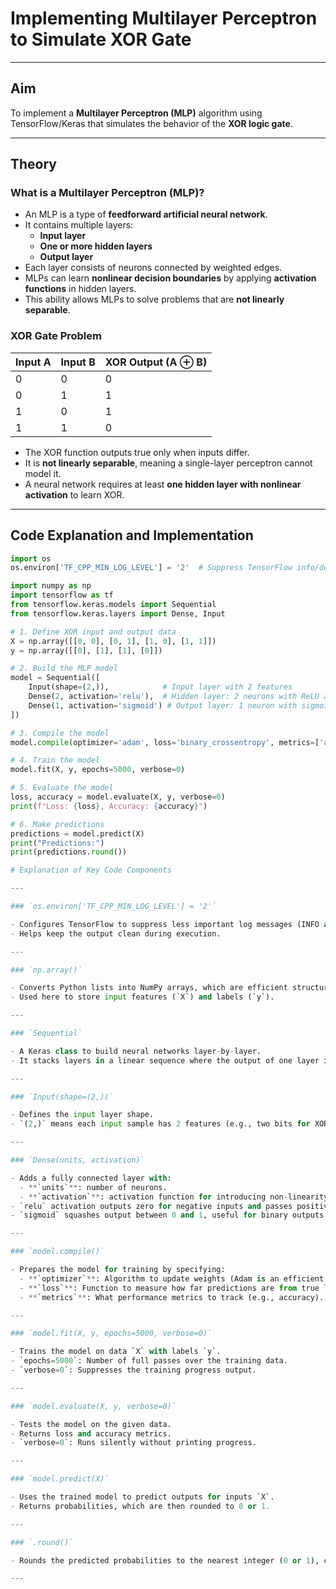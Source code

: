 # Implementing Multilayer Perceptron to Simulate XOR Gate

---

## Aim
To implement a **Multilayer Perceptron (MLP)** algorithm using TensorFlow/Keras that simulates the behavior of the **XOR logic gate**.

---

## Theory

### What is a Multilayer Perceptron (MLP)?

- An MLP is a type of **feedforward artificial neural network**.
- It contains multiple layers:
  - **Input layer**
  - **One or more hidden layers**
  - **Output layer**
- Each layer consists of neurons connected by weighted edges.
- MLPs can learn **nonlinear decision boundaries** by applying **activation functions** in hidden layers.
- This ability allows MLPs to solve problems that are **not linearly separable**.

### XOR Gate Problem

| Input A | Input B | XOR Output (A ⊕ B) |
|---------|---------|--------------------|
| 0       | 0       | 0                  |
| 0       | 1       | 1                  |
| 1       | 0       | 1                  |
| 1       | 1       | 0                  |

- The XOR function outputs true only when inputs differ.
- It is **not linearly separable**, meaning a single-layer perceptron cannot model it.
- A neural network requires at least **one hidden layer with nonlinear activation** to learn XOR.

---

## Code Explanation and Implementation

```python
import os
os.environ['TF_CPP_MIN_LOG_LEVEL'] = '2'  # Suppress TensorFlow info/debug logs

import numpy as np
import tensorflow as tf
from tensorflow.keras.models import Sequential
from tensorflow.keras.layers import Dense, Input

# 1. Define XOR input and output data
X = np.array([[0, 0], [0, 1], [1, 0], [1, 1]])
y = np.array([[0], [1], [1], [0]])

# 2. Build the MLP model
model = Sequential([
    Input(shape=(2,)),            # Input layer with 2 features
    Dense(2, activation='relu'),  # Hidden layer: 2 neurons with ReLU activation
    Dense(1, activation='sigmoid') # Output layer: 1 neuron with sigmoid activation
])

# 3. Compile the model
model.compile(optimizer='adam', loss='binary_crossentropy', metrics=['accuracy'])

# 4. Train the model
model.fit(X, y, epochs=5000, verbose=0)

# 5. Evaluate the model
loss, accuracy = model.evaluate(X, y, verbose=0)
print(f"Loss: {loss}, Accuracy: {accuracy}")

# 6. Make predictions
predictions = model.predict(X)
print("Predictions:")
print(predictions.round())

# Explanation of Key Code Components

---

### `os.environ['TF_CPP_MIN_LOG_LEVEL'] = '2'`

- Configures TensorFlow to suppress less important log messages (INFO and DEBUG), showing only warnings and errors.
- Helps keep the output clean during execution.

---

### `np.array()`

- Converts Python lists into NumPy arrays, which are efficient structures for numerical operations.
- Used here to store input features (`X`) and labels (`y`).

---

### `Sequential`

- A Keras class to build neural networks layer-by-layer.
- It stacks layers in a linear sequence where the output of one layer is the input to the next.

---

### `Input(shape=(2,))`

- Defines the input layer shape.
- `(2,)` means each input sample has 2 features (e.g., two bits for XOR).

---

### `Dense(units, activation)`

- Adds a fully connected layer with:
  - **`units`**: number of neurons.
  - **`activation`**: activation function for introducing non-linearity.
- `relu` activation outputs zero for negative inputs and passes positive inputs unchanged.
- `sigmoid` squashes output between 0 and 1, useful for binary outputs.

---

### `model.compile()`

- Prepares the model for training by specifying:
  - **`optimizer`**: Algorithm to update weights (Adam is an efficient optimizer).
  - **`loss`**: Function to measure how far predictions are from true labels (`binary_crossentropy` for binary classification).
  - **`metrics`**: What performance metrics to track (e.g., accuracy).

---

### `model.fit(X, y, epochs=5000, verbose=0)`

- Trains the model on data `X` with labels `y`.
- `epochs=5000`: Number of full passes over the training data.
- `verbose=0`: Suppresses the training progress output.

---

### `model.evaluate(X, y, verbose=0)`

- Tests the model on the given data.
- Returns loss and accuracy metrics.
- `verbose=0`: Runs silently without printing progress.

---

### `model.predict(X)`

- Uses the trained model to predict outputs for inputs `X`.
- Returns probabilities, which are then rounded to 0 or 1.

---

### `.round()`

- Rounds the predicted probabilities to the nearest integer (0 or 1), converting probabilities into binary predictions.

---

